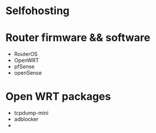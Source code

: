# Selfohosting


# Router firmware && software

* RouterOS
* OpenWRT
* pfSense
* openSense


# Open WRT packages

* tcpdump-mini
* adblocker
*  
